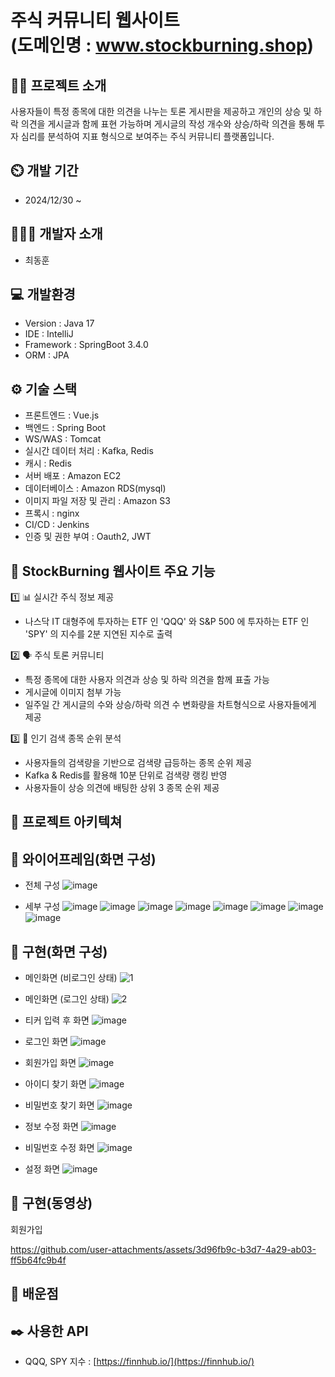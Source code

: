 # 주식 커뮤니티 웹사이트 <br/>(도메인명 : www.stockburning.shop)

## 👨‍🏫 프로젝트 소개
사용자들이 특정 종목에 대한 의견을 나누는 토론 게시판을 제공하고 개인의 상승 및 하락 의견을 게시글과 함께 표현 가능하며 게시글의 작성 개수와 상승/하락 의견을 통해 투자 심리를 분석하여 지표 형식으로 보여주는 주식 커뮤니티 플랫폼입니다.<br/>



## ⏲️ 개발 기간
- 2024/12/30 ~
  
## 🧑‍🤝‍🧑 개발자 소개
- 최동훈
  
## 💻 개발환경
- Version : Java 17
- IDE : IntelliJ
- Framework : SpringBoot 3.4.0
- ORM : JPA
  
## ⚙️ 기술 스택
- 프론트엔드 : Vue.js
- 백엔드 : Spring Boot
- WS/WAS : Tomcat
- 실시간 데이터 처리 : Kafka, Redis
- 캐시 : Redis
- 서버 배포 : Amazon EC2
- 데이터베이스 : Amazon RDS(mysql)
- 이미지 파일 저장 및 관리 : Amazon S3
- 프록시 : nginx
- CI/CD : Jenkins
- 인증 및 권한 부여 : Oauth2, JWT
  
## 🚀 StockBurning 웹사이트 주요 기능

1️⃣ 📊 실시간 주식 정보 제공
- 나스닥 IT 대형주에 투자하는 ETF 인 'QQQ' 와 S&P 500 에 투자하는 ETF 인 'SPY' 의 지수를 2분 지연된 지수로 출력

2️⃣ 🗣️ 주식 토론 커뮤니티
- 특정 종목에 대한 사용자 의견과 상승 및 하락 의견을 함께 표출 가능
- 게시글에 이미지 첨부 가능
- 일주일 간 게시글의 수와 상승/하락 의견 수 변화량을 차트형식으로 사용자들에게 제공

3️⃣ 📌 인기 검색 종목 순위 분석
- 사용자들의 검색량을 기반으로 검색량 급등하는 종목 순위 제공
- Kafka & Redis를 활용해 10분 단위로 검색량 랭킹 반영
- 사용자들이 상승 의견에 배팅한 상위 3 종목 순위 제공

## 📝 프로젝트 아키텍쳐


## 📝 와이어프레임(화면 구성)
- 전체 구성
![image](https://github.com/user-attachments/assets/b91347f6-1896-4c67-817a-19519892d63b)

- 세부 구성
![image](https://github.com/user-attachments/assets/28e8bf42-082d-438f-86fb-b9b26d9201a9)
![image](https://github.com/user-attachments/assets/e2f64f50-945e-4b04-9f88-c969d7b2da80)
![image](https://github.com/user-attachments/assets/9d59f301-728b-4726-880e-183130875d0a)
![image](https://github.com/user-attachments/assets/5384869c-1a8e-4dde-a4d3-83d1349d09de)
![image](https://github.com/user-attachments/assets/4aa8f516-9ba0-43c5-ba48-ba99f5fdd115)
![image](https://github.com/user-attachments/assets/b954317e-d64e-4ed7-a64e-64214e24f935)
![image](https://github.com/user-attachments/assets/70a391fe-d34f-4feb-8c06-00b60d75327b)
![image](https://github.com/user-attachments/assets/00c0b3f0-3d6e-4998-b4f1-b71107ddce1b)


## 📝 구현(화면 구성)
- 메인화면 (비로그인 상태)
![1](https://github.com/user-attachments/assets/3f820c2c-b010-46fb-9e14-db44defb3ac2)

- 메인화면 (로그인 상태)
![2](https://github.com/user-attachments/assets/46b6c8aa-c023-4ce9-82ac-ee8bed7378df)

- 티커 입력 후 화면
![image](https://github.com/user-attachments/assets/dfda2536-8d13-4c99-981d-7b9d58919094)

- 로그인 화면
![image](https://github.com/user-attachments/assets/d9cd722d-5bb2-498d-b004-3bf7b7171c8f)

- 회원가입 화면
![image](https://github.com/user-attachments/assets/d1abe1ea-ecb5-4336-96d3-2728ef2964ea)

- 아이디 찾기 화면
![image](https://github.com/user-attachments/assets/e8d1bed6-9938-4beb-8098-6f0b95205ecc)

- 비밀번호 찾기 화면
![image](https://github.com/user-attachments/assets/3acc4b62-6a38-4357-baad-39b6f6d57ded)

- 정보 수정 화면
![image](https://github.com/user-attachments/assets/d5a4549a-b95a-4fbb-92f4-b0d3485affe9)

- 비밀번호 수정 화면
![image](https://github.com/user-attachments/assets/b6e7dde4-4894-4e8d-87c5-e0946f2a4d80)

- 설정 화면
![image](https://github.com/user-attachments/assets/abc130ab-8b0a-4aff-b113-441231857dd1)

## 📝 구현(동영상)
회원가입

https://github.com/user-attachments/assets/3d96fb9c-b3d7-4a29-ab03-ff5b64fc9b4f





## 📌 배운점






## ✒️ 사용한 API
- QQQ, SPY 지수 : [https://finnhub.io/](https://finnhub.io/)


